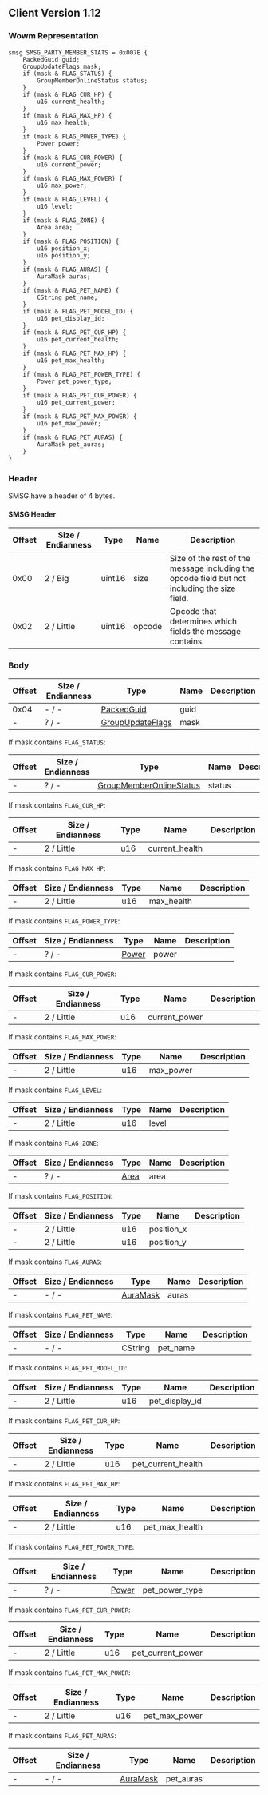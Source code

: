 ## Client Version 1.12

### Wowm Representation
```rust,ignore
smsg SMSG_PARTY_MEMBER_STATS = 0x007E {
    PackedGuid guid;
    GroupUpdateFlags mask;
    if (mask & FLAG_STATUS) {
        GroupMemberOnlineStatus status;
    }
    if (mask & FLAG_CUR_HP) {
        u16 current_health;
    }
    if (mask & FLAG_MAX_HP) {
        u16 max_health;
    }
    if (mask & FLAG_POWER_TYPE) {
        Power power;
    }
    if (mask & FLAG_CUR_POWER) {
        u16 current_power;
    }
    if (mask & FLAG_MAX_POWER) {
        u16 max_power;
    }
    if (mask & FLAG_LEVEL) {
        u16 level;
    }
    if (mask & FLAG_ZONE) {
        Area area;
    }
    if (mask & FLAG_POSITION) {
        u16 position_x;
        u16 position_y;
    }
    if (mask & FLAG_AURAS) {
        AuraMask auras;
    }
    if (mask & FLAG_PET_NAME) {
        CString pet_name;
    }
    if (mask & FLAG_PET_MODEL_ID) {
        u16 pet_display_id;
    }
    if (mask & FLAG_PET_CUR_HP) {
        u16 pet_current_health;
    }
    if (mask & FLAG_PET_MAX_HP) {
        u16 pet_max_health;
    }
    if (mask & FLAG_PET_POWER_TYPE) {
        Power pet_power_type;
    }
    if (mask & FLAG_PET_CUR_POWER) {
        u16 pet_current_power;
    }
    if (mask & FLAG_PET_MAX_POWER) {
        u16 pet_max_power;
    }
    if (mask & FLAG_PET_AURAS) {
        AuraMask pet_auras;
    }
}
```
### Header
SMSG have a header of 4 bytes.

#### SMSG Header
| Offset | Size / Endianness | Type   | Name   | Description |
| ------ | ----------------- | ------ | ------ | ----------- |
| 0x00   | 2 / Big           | uint16 | size   | Size of the rest of the message including the opcode field but not including the size field.|
| 0x02   | 2 / Little        | uint16 | opcode | Opcode that determines which fields the message contains.|
### Body
| Offset | Size / Endianness | Type | Name | Description |
| ------ | ----------------- | ---- | ---- | ----------- |
| 0x04 | - / - | [PackedGuid](../spec/packed-guid.md) | guid |  |
| - | ? / - | [GroupUpdateFlags](groupupdateflags.md) | mask |  |

If mask contains `FLAG_STATUS`:

| Offset | Size / Endianness | Type | Name | Description |
| ------ | ----------------- | ---- | ---- | ----------- |
| - | ? / - | [GroupMemberOnlineStatus](groupmemberonlinestatus.md) | status |  |

If mask contains `FLAG_CUR_HP`:

| Offset | Size / Endianness | Type | Name | Description |
| ------ | ----------------- | ---- | ---- | ----------- |
| - | 2 / Little | u16 | current_health |  |

If mask contains `FLAG_MAX_HP`:

| Offset | Size / Endianness | Type | Name | Description |
| ------ | ----------------- | ---- | ---- | ----------- |
| - | 2 / Little | u16 | max_health |  |

If mask contains `FLAG_POWER_TYPE`:

| Offset | Size / Endianness | Type | Name | Description |
| ------ | ----------------- | ---- | ---- | ----------- |
| - | ? / - | [Power](power.md) | power |  |

If mask contains `FLAG_CUR_POWER`:

| Offset | Size / Endianness | Type | Name | Description |
| ------ | ----------------- | ---- | ---- | ----------- |
| - | 2 / Little | u16 | current_power |  |

If mask contains `FLAG_MAX_POWER`:

| Offset | Size / Endianness | Type | Name | Description |
| ------ | ----------------- | ---- | ---- | ----------- |
| - | 2 / Little | u16 | max_power |  |

If mask contains `FLAG_LEVEL`:

| Offset | Size / Endianness | Type | Name | Description |
| ------ | ----------------- | ---- | ---- | ----------- |
| - | 2 / Little | u16 | level |  |

If mask contains `FLAG_ZONE`:

| Offset | Size / Endianness | Type | Name | Description |
| ------ | ----------------- | ---- | ---- | ----------- |
| - | ? / - | [Area](area.md) | area |  |

If mask contains `FLAG_POSITION`:

| Offset | Size / Endianness | Type | Name | Description |
| ------ | ----------------- | ---- | ---- | ----------- |
| - | 2 / Little | u16 | position_x |  |
| - | 2 / Little | u16 | position_y |  |

If mask contains `FLAG_AURAS`:

| Offset | Size / Endianness | Type | Name | Description |
| ------ | ----------------- | ---- | ---- | ----------- |
| - | - / - | [AuraMask](../spec/aura-mask.md) | auras |  |

If mask contains `FLAG_PET_NAME`:

| Offset | Size / Endianness | Type | Name | Description |
| ------ | ----------------- | ---- | ---- | ----------- |
| - | - / - | CString | pet_name |  |

If mask contains `FLAG_PET_MODEL_ID`:

| Offset | Size / Endianness | Type | Name | Description |
| ------ | ----------------- | ---- | ---- | ----------- |
| - | 2 / Little | u16 | pet_display_id |  |

If mask contains `FLAG_PET_CUR_HP`:

| Offset | Size / Endianness | Type | Name | Description |
| ------ | ----------------- | ---- | ---- | ----------- |
| - | 2 / Little | u16 | pet_current_health |  |

If mask contains `FLAG_PET_MAX_HP`:

| Offset | Size / Endianness | Type | Name | Description |
| ------ | ----------------- | ---- | ---- | ----------- |
| - | 2 / Little | u16 | pet_max_health |  |

If mask contains `FLAG_PET_POWER_TYPE`:

| Offset | Size / Endianness | Type | Name | Description |
| ------ | ----------------- | ---- | ---- | ----------- |
| - | ? / - | [Power](power.md) | pet_power_type |  |

If mask contains `FLAG_PET_CUR_POWER`:

| Offset | Size / Endianness | Type | Name | Description |
| ------ | ----------------- | ---- | ---- | ----------- |
| - | 2 / Little | u16 | pet_current_power |  |

If mask contains `FLAG_PET_MAX_POWER`:

| Offset | Size / Endianness | Type | Name | Description |
| ------ | ----------------- | ---- | ---- | ----------- |
| - | 2 / Little | u16 | pet_max_power |  |

If mask contains `FLAG_PET_AURAS`:

| Offset | Size / Endianness | Type | Name | Description |
| ------ | ----------------- | ---- | ---- | ----------- |
| - | - / - | [AuraMask](../spec/aura-mask.md) | pet_auras |  |
